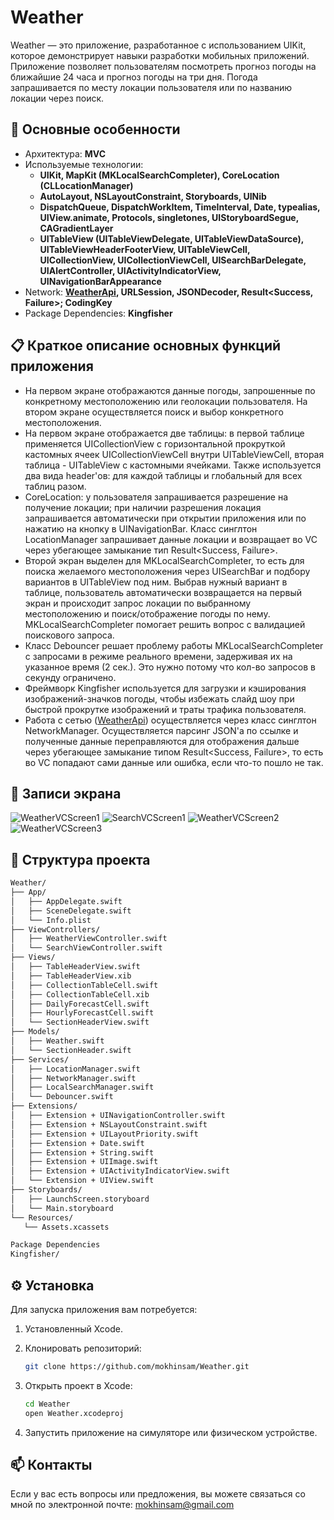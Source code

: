 # Weather 

Weather — это приложение, разработанное с использованием UIKit, которое демонстрирует навыки разработки мобильных приложений. Приложение позволяет пользователям посмотреть прогноз погоды на ближайшие 24 часа и прогноз погоды на три дня. Погода запрашивается по месту локации пользователя или по названию локации через поиск. 


## 📌 Основные особенности
- Архитектура: **MVC**
- Используемые технологии: 
   - **UIKit, MapKit (MKLocalSearchCompleter), CoreLocation (CLLocationManager)**
   - **AutoLayout, NSLayoutConstraint, Storyboards, UINib**
   - **DispatchQueue, DispatchWorkItem, TimeInterval, Date, typealias, UIView.animate, Protocols, singletones, UIStoryboardSegue, CAGradientLayer**
   - **UITableView (UITableViewDelegate, UITableViewDataSource), UITableViewHeaderFooterView, UITableViewCell, UICollectionView, UICollectionViewCell, UISearchBarDelegate, UIAlertController, UIActivityIndicatorView, UINavigationBarAppearance**
- Network: **[WeatherApi](https://www.weatherapi.com/), URLSession, JSONDecoder, Result<Success, Failure>; CodingKey** 
- Package Dependencies: **Kingfisher**


## 📋 Краткое описание основных функций приложения
- На первом экране отображаются данные погоды, запрошенные по конкретному местоположению или геолокации пользователя. На втором экране осуществляется поиск и выбор конкретного местоположения. 
- На первом экране отображается две таблицы: в первой таблице применяется UICollectionView с горизонтальной прокруткой кастомных ячеек UICollectionViewCell внутри UITableViewCell, вторая таблица - UITableView с кастомными ячейками. Также используется два вида header'ов: для каждой таблицы и глобальный для всех таблиц разом. 
- CoreLocation: у пользователя запрашивается разрешение на получение локации; при наличии разрешения локация запрашивается автоматически при открытии приложения или по нажатию на кнопку в UINavigationBar. Класс синглтон LocationManager запрашивает данные локации и возвращает во VC через убегающее замыкание тип Result<Success, Failure>. 
- Второй экран выделен для MKLocalSearchCompleter, то есть для поиска желаемого местоположения через UISearchBar и подбору вариантов в UITableView под ним. Выбрав нужный вариант в таблице, пользователь автоматически возвращается на первый экран и происходит запрос локации по выбранному местоположению и поиск/отображение погоды по нему. MKLocalSearchCompleter помогает решить вопрос с валидацией поискового запроса. 
- Класс Debouncer решает проблему работы MKLocalSearchCompleter с запросами в режиме реального времени, задерживая их на указанное время (2 сек.). Это нужно потому что кол-во запросов в секунду ограничено. 
- Фреймворк Kingfisher используется для загрузки и кэширования изображений-значков погоды, чтобы избежать слайд шоу при быстрой прокрутке изображений и траты трафика пользователя.
- Работа с сетью ([WeatherApi](https://www.weatherapi.com/)) осуществляется через класс синглтон NetworkManager. Осуществляется парсинг JSON'а по ссылке и полученные данные переправляются для отображения дальше через убегающее замыкание типом Result<Success, Failure>, то есть во VC попадают сами данные или ошибка, если что-то пошло не так. 


## 🎥 Записи экрана

![WeatherVCScreen1](https://media2.giphy.com/media/v1.Y2lkPTc5MGI3NjExaHNwdG5meTVnbGMyNTE0c3g3bjltZnpqZW90Zmo2dmV1MzFnejRjeCZlcD12MV9pbnRlcm5hbF9naWZfYnlfaWQmY3Q9Zw/KzrfDNhDd270lJPPZw/giphy.gif)
![SearchVCScreen1](https://media4.giphy.com/media/v1.Y2lkPTc5MGI3NjExaWM0dmJhYWdlem1zcGd3bTk2Nm4yMXhrZ2l5c3Q0aWF0ZGs2eHdyZCZlcD12MV9pbnRlcm5hbF9naWZfYnlfaWQmY3Q9Zw/DQFoMkHPTOd1osg3O1/giphy.gif)
![WeatherVCScreen2](https://media1.giphy.com/media/v1.Y2lkPTc5MGI3NjExN3RqNnJzdzhrOTE0NmJpc2gxbmNkajY1em1sOG02Zmt4YmlpaGFrdyZlcD12MV9pbnRlcm5hbF9naWZfYnlfaWQmY3Q9Zw/ZSLjTp7yqrKU2XSv3E/giphy.gif)
![WeatherVCScreen3](https://media0.giphy.com/media/v1.Y2lkPTc5MGI3NjExYXdzNmp1MnZ6emh3aXdrcDhwaG9oMjllaTlmc2FuamxqdzM0amw4eiZlcD12MV9pbnRlcm5hbF9naWZfYnlfaWQmY3Q9Zw/BBbTieztlaqMDqfPZh/giphy.gif)


## 🌳 Структура проекта
```bash
Weather/
├── App/
│   ├── AppDelegate.swift
│   ├── SceneDelegate.swift
│   └── Info.plist
├── ViewControllers/
│   ├── WeatherViewController.swift
│   └── SearchViewController.swift
├── Views/
│   ├── TableHeaderView.swift
│   ├── TableHeaderView.xib
│   ├── CollectionTableCell.swift
│   ├── CollectionTableCell.xib
│   ├── DailyForecastCell.swift
│   ├── HourlyForecastCell.swift
│   └── SectionHeaderView.swift
├── Models/
│   ├── Weather.swift
│   └── SectionHeader.swift
├── Services/
│   ├── LocationManager.swift
│   ├── NetworkManager.swift
│   ├── LocalSearchManager.swift
│   └── Debouncer.swift
├── Extensions/
│   ├── Extension + UINavigationController.swift
│   ├── Extension + NSLayoutConstraint.swift
│   ├── Extension + UILayoutPriority.swift
│   ├── Extension + Date.swift
│   ├── Extension + String.swift
│   ├── Extension + UIImage.swift
│   ├── Extension + UIActivityIndicatorView.swift
│   └── Extension + UIView.swift
├── Storyboards/
│   ├── LaunchScreen.storyboard
│   └── Main.storyboard
└── Resources/
   └── Assets.xcassets

Package Dependencies
Kingfisher/
```


## ⚙️ Установка
Для запуска приложения вам потребуется:
1. Установленный Xcode.
2. Клонировать репозиторий:

   ```bash
   git clone https://github.com/mokhinsam/Weather.git
    ```
3. Открыть проект в Xcode:
    ```bash
    cd Weather
    open Weather.xcodeproj
    ```
4. Запустить приложение на симуляторе или физическом устройстве.


## 📫 Контакты
Если у вас есть вопросы или предложения, вы можете связаться со мной по электронной почте: mokhinsam@gmail.com
